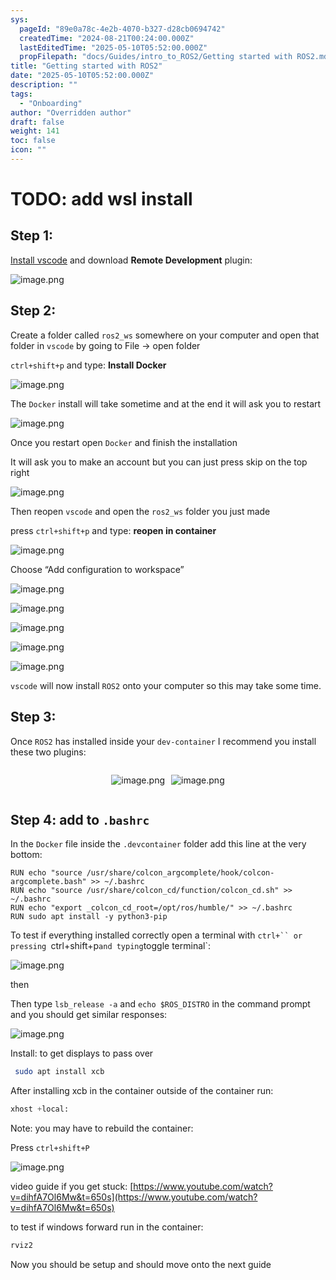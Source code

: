 ```yaml
---
sys:
  pageId: "89e0a78c-4e2b-4070-b327-d28cb0694742"
  createdTime: "2024-08-21T00:24:00.000Z"
  lastEditedTime: "2025-05-10T05:52:00.000Z"
  propFilepath: "docs/Guides/intro_to_ROS2/Getting started with ROS2.md"
title: "Getting started with ROS2"
date: "2025-05-10T05:52:00.000Z"
description: ""
tags:
  - "Onboarding"
author: "Overridden author"
draft: false
weight: 141
toc: false
icon: ""
---
```


# TODO: add wsl install

## Step 1:

[Install vscode](https://code.visualstudio.com/download) and download **Remote Development** plugin:

![image.png](https://prod-files-secure.s3.us-west-2.amazonaws.com/d518164a-d88e-44d1-a4ee-3adb3bd8bce0/efb52993-1881-4a40-b95e-6f020334f022/image.png?X-Amz-Algorithm=AWS4-HMAC-SHA256&X-Amz-Content-Sha256=UNSIGNED-PAYLOAD&X-Amz-Credential=ASIAZI2LB466R4EA6LHX%2F20250607%2Fus-west-2%2Fs3%2Faws4_request&X-Amz-Date=20250607T230845Z&X-Amz-Expires=3600&X-Amz-Security-Token=IQoJb3JpZ2luX2VjEKX%2F%2F%2F%2F%2F%2F%2F%2F%2F%2FwEaCXVzLXdlc3QtMiJHMEUCIQC5DKMovs%2BVAO%2FFo5yH7tHk%2FwHi%2BODZz4skISug0KQzxgIgHdqy14cc7BqM7anpjfxBXgidMVACtL8BDeraRtVgrTMq%2FwMIfhAAGgw2Mzc0MjMxODM4MDUiDEjRS5X0VvrH1gV3lSrcA7hx3vdu1eq79RoLaDFneEwrUzSLAw6RlrVVu13dUdNwrbAKvjvcwruwCm9%2ButMoT8ROK1kKIeHWMZDNpehXI48RK53oTHwowXC9IGU8SEsCMxxYd29K0YwPLnrDWUfQGSCPwVnh1rfZLZJTHDdRiVn6NsRB4s4ukg0N7y6RphXDLQKCKgoXV5RKxQU5yNkqDylyKBSAy%2FQEI28scc531LKOSn5ypiuY7TUo3YUetc43Z37xI7%2BBOSVTprURa8mDGuUcaoe6W36hGblivNU66b7JS4Gdtq6d0qG5gdVxeCK%2FggLM5SR0ID56Avl%2BUaeiQBLSyg%2FuPLZRRDZz8A2DVNNcjhjknermOkpo%2F9yOhAtFeYDGo7vKw3lzcUmqrNGV6gf6bMIYZXuOpcglos09J2b9reoXUEa1mryOOOJ5RvyUBwMUfekmKIws4crWCJOknBv%2FU56kSJjQBwYN%2BOQd9qWt9gPCers%2F%2B3mJdTOl2PE0iM9fi8mNAOWH4xnBxqP0yKfR3xiyugBC%2BW96CfpmHjqjXdzaHQdqDAeuCiBP%2FH%2FGCG7%2BhfjS7RPoa0aIH%2BLadsVXx8jyxz4eCUd7mjEC0lNgSwfdppK0F%2B%2Fl5K1K%2BHsDBZvlBn3C2yBCo34bMPLSksIGOqUBlUTDGbJC%2F5b3LMMKiEPkVqYK%2FRXsb5qLtv4XCDOFPAVH7x%2FaTR7gDm2SmMyBM0jac%2Fme68IYov5cNfxgahqlX5QK4NBRKIa95WYFXi8NhsTo%2Bo52ItKe7xtqh%2B0zcRyaDxhNoOrciXqWZM91itkCmHvU8%2BNSOJCx%2FwKG0RLolmnXbCtBwrkOgePVm16jV82S7YM8AYd5i0%2BXVx5RGJZGwLzfzUBU&X-Amz-Signature=80f07c512cb3256ff9d556aec6f2833c019b8fb8cf873669c644ef9e61763945&X-Amz-SignedHeaders=host&x-id=GetObject)

## Step 2:

Create a folder called `ros2_ws` somewhere on your computer and open that folder in `vscode` by going to File → open folder 

`ctrl+shift+p` and type: **Install Docker**

![image.png](https://prod-files-secure.s3.us-west-2.amazonaws.com/d518164a-d88e-44d1-a4ee-3adb3bd8bce0/2269dc0e-1cd5-47ff-bceb-c04ad9b2eab0/image.png?X-Amz-Algorithm=AWS4-HMAC-SHA256&X-Amz-Content-Sha256=UNSIGNED-PAYLOAD&X-Amz-Credential=ASIAZI2LB466R4EA6LHX%2F20250607%2Fus-west-2%2Fs3%2Faws4_request&X-Amz-Date=20250607T230845Z&X-Amz-Expires=3600&X-Amz-Security-Token=IQoJb3JpZ2luX2VjEKX%2F%2F%2F%2F%2F%2F%2F%2F%2F%2FwEaCXVzLXdlc3QtMiJHMEUCIQC5DKMovs%2BVAO%2FFo5yH7tHk%2FwHi%2BODZz4skISug0KQzxgIgHdqy14cc7BqM7anpjfxBXgidMVACtL8BDeraRtVgrTMq%2FwMIfhAAGgw2Mzc0MjMxODM4MDUiDEjRS5X0VvrH1gV3lSrcA7hx3vdu1eq79RoLaDFneEwrUzSLAw6RlrVVu13dUdNwrbAKvjvcwruwCm9%2ButMoT8ROK1kKIeHWMZDNpehXI48RK53oTHwowXC9IGU8SEsCMxxYd29K0YwPLnrDWUfQGSCPwVnh1rfZLZJTHDdRiVn6NsRB4s4ukg0N7y6RphXDLQKCKgoXV5RKxQU5yNkqDylyKBSAy%2FQEI28scc531LKOSn5ypiuY7TUo3YUetc43Z37xI7%2BBOSVTprURa8mDGuUcaoe6W36hGblivNU66b7JS4Gdtq6d0qG5gdVxeCK%2FggLM5SR0ID56Avl%2BUaeiQBLSyg%2FuPLZRRDZz8A2DVNNcjhjknermOkpo%2F9yOhAtFeYDGo7vKw3lzcUmqrNGV6gf6bMIYZXuOpcglos09J2b9reoXUEa1mryOOOJ5RvyUBwMUfekmKIws4crWCJOknBv%2FU56kSJjQBwYN%2BOQd9qWt9gPCers%2F%2B3mJdTOl2PE0iM9fi8mNAOWH4xnBxqP0yKfR3xiyugBC%2BW96CfpmHjqjXdzaHQdqDAeuCiBP%2FH%2FGCG7%2BhfjS7RPoa0aIH%2BLadsVXx8jyxz4eCUd7mjEC0lNgSwfdppK0F%2B%2Fl5K1K%2BHsDBZvlBn3C2yBCo34bMPLSksIGOqUBlUTDGbJC%2F5b3LMMKiEPkVqYK%2FRXsb5qLtv4XCDOFPAVH7x%2FaTR7gDm2SmMyBM0jac%2Fme68IYov5cNfxgahqlX5QK4NBRKIa95WYFXi8NhsTo%2Bo52ItKe7xtqh%2B0zcRyaDxhNoOrciXqWZM91itkCmHvU8%2BNSOJCx%2FwKG0RLolmnXbCtBwrkOgePVm16jV82S7YM8AYd5i0%2BXVx5RGJZGwLzfzUBU&X-Amz-Signature=93dfe1fed53fa38f8900dd1a0dfbcfaed44384c17c50c8ba0a2e66a417008898&X-Amz-SignedHeaders=host&x-id=GetObject)

The `Docker` install will take sometime and at the end it will ask you to restart

![image.png](https://prod-files-secure.s3.us-west-2.amazonaws.com/d518164a-d88e-44d1-a4ee-3adb3bd8bce0/ed233f78-be33-4b1f-b89c-9c346c0e961e/image.png?X-Amz-Algorithm=AWS4-HMAC-SHA256&X-Amz-Content-Sha256=UNSIGNED-PAYLOAD&X-Amz-Credential=ASIAZI2LB466R4EA6LHX%2F20250607%2Fus-west-2%2Fs3%2Faws4_request&X-Amz-Date=20250607T230845Z&X-Amz-Expires=3600&X-Amz-Security-Token=IQoJb3JpZ2luX2VjEKX%2F%2F%2F%2F%2F%2F%2F%2F%2F%2FwEaCXVzLXdlc3QtMiJHMEUCIQC5DKMovs%2BVAO%2FFo5yH7tHk%2FwHi%2BODZz4skISug0KQzxgIgHdqy14cc7BqM7anpjfxBXgidMVACtL8BDeraRtVgrTMq%2FwMIfhAAGgw2Mzc0MjMxODM4MDUiDEjRS5X0VvrH1gV3lSrcA7hx3vdu1eq79RoLaDFneEwrUzSLAw6RlrVVu13dUdNwrbAKvjvcwruwCm9%2ButMoT8ROK1kKIeHWMZDNpehXI48RK53oTHwowXC9IGU8SEsCMxxYd29K0YwPLnrDWUfQGSCPwVnh1rfZLZJTHDdRiVn6NsRB4s4ukg0N7y6RphXDLQKCKgoXV5RKxQU5yNkqDylyKBSAy%2FQEI28scc531LKOSn5ypiuY7TUo3YUetc43Z37xI7%2BBOSVTprURa8mDGuUcaoe6W36hGblivNU66b7JS4Gdtq6d0qG5gdVxeCK%2FggLM5SR0ID56Avl%2BUaeiQBLSyg%2FuPLZRRDZz8A2DVNNcjhjknermOkpo%2F9yOhAtFeYDGo7vKw3lzcUmqrNGV6gf6bMIYZXuOpcglos09J2b9reoXUEa1mryOOOJ5RvyUBwMUfekmKIws4crWCJOknBv%2FU56kSJjQBwYN%2BOQd9qWt9gPCers%2F%2B3mJdTOl2PE0iM9fi8mNAOWH4xnBxqP0yKfR3xiyugBC%2BW96CfpmHjqjXdzaHQdqDAeuCiBP%2FH%2FGCG7%2BhfjS7RPoa0aIH%2BLadsVXx8jyxz4eCUd7mjEC0lNgSwfdppK0F%2B%2Fl5K1K%2BHsDBZvlBn3C2yBCo34bMPLSksIGOqUBlUTDGbJC%2F5b3LMMKiEPkVqYK%2FRXsb5qLtv4XCDOFPAVH7x%2FaTR7gDm2SmMyBM0jac%2Fme68IYov5cNfxgahqlX5QK4NBRKIa95WYFXi8NhsTo%2Bo52ItKe7xtqh%2B0zcRyaDxhNoOrciXqWZM91itkCmHvU8%2BNSOJCx%2FwKG0RLolmnXbCtBwrkOgePVm16jV82S7YM8AYd5i0%2BXVx5RGJZGwLzfzUBU&X-Amz-Signature=e3b3768686f252c5783149404fae172d704948b7eca6fe3c17048837b44bb1a8&X-Amz-SignedHeaders=host&x-id=GetObject)

Once you restart open `Docker` and finish the installation

It will ask you to make an account but you can just press skip on the top right

![image.png](https://prod-files-secure.s3.us-west-2.amazonaws.com/d518164a-d88e-44d1-a4ee-3adb3bd8bce0/21010ad9-1659-4fd9-9f59-9932a09b2a3d/image.png?X-Amz-Algorithm=AWS4-HMAC-SHA256&X-Amz-Content-Sha256=UNSIGNED-PAYLOAD&X-Amz-Credential=ASIAZI2LB466R4EA6LHX%2F20250607%2Fus-west-2%2Fs3%2Faws4_request&X-Amz-Date=20250607T230845Z&X-Amz-Expires=3600&X-Amz-Security-Token=IQoJb3JpZ2luX2VjEKX%2F%2F%2F%2F%2F%2F%2F%2F%2F%2FwEaCXVzLXdlc3QtMiJHMEUCIQC5DKMovs%2BVAO%2FFo5yH7tHk%2FwHi%2BODZz4skISug0KQzxgIgHdqy14cc7BqM7anpjfxBXgidMVACtL8BDeraRtVgrTMq%2FwMIfhAAGgw2Mzc0MjMxODM4MDUiDEjRS5X0VvrH1gV3lSrcA7hx3vdu1eq79RoLaDFneEwrUzSLAw6RlrVVu13dUdNwrbAKvjvcwruwCm9%2ButMoT8ROK1kKIeHWMZDNpehXI48RK53oTHwowXC9IGU8SEsCMxxYd29K0YwPLnrDWUfQGSCPwVnh1rfZLZJTHDdRiVn6NsRB4s4ukg0N7y6RphXDLQKCKgoXV5RKxQU5yNkqDylyKBSAy%2FQEI28scc531LKOSn5ypiuY7TUo3YUetc43Z37xI7%2BBOSVTprURa8mDGuUcaoe6W36hGblivNU66b7JS4Gdtq6d0qG5gdVxeCK%2FggLM5SR0ID56Avl%2BUaeiQBLSyg%2FuPLZRRDZz8A2DVNNcjhjknermOkpo%2F9yOhAtFeYDGo7vKw3lzcUmqrNGV6gf6bMIYZXuOpcglos09J2b9reoXUEa1mryOOOJ5RvyUBwMUfekmKIws4crWCJOknBv%2FU56kSJjQBwYN%2BOQd9qWt9gPCers%2F%2B3mJdTOl2PE0iM9fi8mNAOWH4xnBxqP0yKfR3xiyugBC%2BW96CfpmHjqjXdzaHQdqDAeuCiBP%2FH%2FGCG7%2BhfjS7RPoa0aIH%2BLadsVXx8jyxz4eCUd7mjEC0lNgSwfdppK0F%2B%2Fl5K1K%2BHsDBZvlBn3C2yBCo34bMPLSksIGOqUBlUTDGbJC%2F5b3LMMKiEPkVqYK%2FRXsb5qLtv4XCDOFPAVH7x%2FaTR7gDm2SmMyBM0jac%2Fme68IYov5cNfxgahqlX5QK4NBRKIa95WYFXi8NhsTo%2Bo52ItKe7xtqh%2B0zcRyaDxhNoOrciXqWZM91itkCmHvU8%2BNSOJCx%2FwKG0RLolmnXbCtBwrkOgePVm16jV82S7YM8AYd5i0%2BXVx5RGJZGwLzfzUBU&X-Amz-Signature=4ed4651f3faae293a3c6d6359004757b3564e062411d1c4128989daed019fff9&X-Amz-SignedHeaders=host&x-id=GetObject)

Then reopen `vscode` and open the `ros2_ws` folder you just made

press `ctrl+shift+p` and type: **reopen in container**

![image.png](https://prod-files-secure.s3.us-west-2.amazonaws.com/d518164a-d88e-44d1-a4ee-3adb3bd8bce0/4e93b8c2-41ad-488c-8095-c74205196118/image.png?X-Amz-Algorithm=AWS4-HMAC-SHA256&X-Amz-Content-Sha256=UNSIGNED-PAYLOAD&X-Amz-Credential=ASIAZI2LB466R4EA6LHX%2F20250607%2Fus-west-2%2Fs3%2Faws4_request&X-Amz-Date=20250607T230845Z&X-Amz-Expires=3600&X-Amz-Security-Token=IQoJb3JpZ2luX2VjEKX%2F%2F%2F%2F%2F%2F%2F%2F%2F%2FwEaCXVzLXdlc3QtMiJHMEUCIQC5DKMovs%2BVAO%2FFo5yH7tHk%2FwHi%2BODZz4skISug0KQzxgIgHdqy14cc7BqM7anpjfxBXgidMVACtL8BDeraRtVgrTMq%2FwMIfhAAGgw2Mzc0MjMxODM4MDUiDEjRS5X0VvrH1gV3lSrcA7hx3vdu1eq79RoLaDFneEwrUzSLAw6RlrVVu13dUdNwrbAKvjvcwruwCm9%2ButMoT8ROK1kKIeHWMZDNpehXI48RK53oTHwowXC9IGU8SEsCMxxYd29K0YwPLnrDWUfQGSCPwVnh1rfZLZJTHDdRiVn6NsRB4s4ukg0N7y6RphXDLQKCKgoXV5RKxQU5yNkqDylyKBSAy%2FQEI28scc531LKOSn5ypiuY7TUo3YUetc43Z37xI7%2BBOSVTprURa8mDGuUcaoe6W36hGblivNU66b7JS4Gdtq6d0qG5gdVxeCK%2FggLM5SR0ID56Avl%2BUaeiQBLSyg%2FuPLZRRDZz8A2DVNNcjhjknermOkpo%2F9yOhAtFeYDGo7vKw3lzcUmqrNGV6gf6bMIYZXuOpcglos09J2b9reoXUEa1mryOOOJ5RvyUBwMUfekmKIws4crWCJOknBv%2FU56kSJjQBwYN%2BOQd9qWt9gPCers%2F%2B3mJdTOl2PE0iM9fi8mNAOWH4xnBxqP0yKfR3xiyugBC%2BW96CfpmHjqjXdzaHQdqDAeuCiBP%2FH%2FGCG7%2BhfjS7RPoa0aIH%2BLadsVXx8jyxz4eCUd7mjEC0lNgSwfdppK0F%2B%2Fl5K1K%2BHsDBZvlBn3C2yBCo34bMPLSksIGOqUBlUTDGbJC%2F5b3LMMKiEPkVqYK%2FRXsb5qLtv4XCDOFPAVH7x%2FaTR7gDm2SmMyBM0jac%2Fme68IYov5cNfxgahqlX5QK4NBRKIa95WYFXi8NhsTo%2Bo52ItKe7xtqh%2B0zcRyaDxhNoOrciXqWZM91itkCmHvU8%2BNSOJCx%2FwKG0RLolmnXbCtBwrkOgePVm16jV82S7YM8AYd5i0%2BXVx5RGJZGwLzfzUBU&X-Amz-Signature=dbd92cbc48f51677ac14693d527f04aedeac1f97f68b6e2c7468fcc9108ec361&X-Amz-SignedHeaders=host&x-id=GetObject)

Choose “Add configuration to workspace”

![image.png](https://prod-files-secure.s3.us-west-2.amazonaws.com/d518164a-d88e-44d1-a4ee-3adb3bd8bce0/9560b282-5060-4989-ba37-97e7b2c22476/image.png?X-Amz-Algorithm=AWS4-HMAC-SHA256&X-Amz-Content-Sha256=UNSIGNED-PAYLOAD&X-Amz-Credential=ASIAZI2LB466R4EA6LHX%2F20250607%2Fus-west-2%2Fs3%2Faws4_request&X-Amz-Date=20250607T230845Z&X-Amz-Expires=3600&X-Amz-Security-Token=IQoJb3JpZ2luX2VjEKX%2F%2F%2F%2F%2F%2F%2F%2F%2F%2FwEaCXVzLXdlc3QtMiJHMEUCIQC5DKMovs%2BVAO%2FFo5yH7tHk%2FwHi%2BODZz4skISug0KQzxgIgHdqy14cc7BqM7anpjfxBXgidMVACtL8BDeraRtVgrTMq%2FwMIfhAAGgw2Mzc0MjMxODM4MDUiDEjRS5X0VvrH1gV3lSrcA7hx3vdu1eq79RoLaDFneEwrUzSLAw6RlrVVu13dUdNwrbAKvjvcwruwCm9%2ButMoT8ROK1kKIeHWMZDNpehXI48RK53oTHwowXC9IGU8SEsCMxxYd29K0YwPLnrDWUfQGSCPwVnh1rfZLZJTHDdRiVn6NsRB4s4ukg0N7y6RphXDLQKCKgoXV5RKxQU5yNkqDylyKBSAy%2FQEI28scc531LKOSn5ypiuY7TUo3YUetc43Z37xI7%2BBOSVTprURa8mDGuUcaoe6W36hGblivNU66b7JS4Gdtq6d0qG5gdVxeCK%2FggLM5SR0ID56Avl%2BUaeiQBLSyg%2FuPLZRRDZz8A2DVNNcjhjknermOkpo%2F9yOhAtFeYDGo7vKw3lzcUmqrNGV6gf6bMIYZXuOpcglos09J2b9reoXUEa1mryOOOJ5RvyUBwMUfekmKIws4crWCJOknBv%2FU56kSJjQBwYN%2BOQd9qWt9gPCers%2F%2B3mJdTOl2PE0iM9fi8mNAOWH4xnBxqP0yKfR3xiyugBC%2BW96CfpmHjqjXdzaHQdqDAeuCiBP%2FH%2FGCG7%2BhfjS7RPoa0aIH%2BLadsVXx8jyxz4eCUd7mjEC0lNgSwfdppK0F%2B%2Fl5K1K%2BHsDBZvlBn3C2yBCo34bMPLSksIGOqUBlUTDGbJC%2F5b3LMMKiEPkVqYK%2FRXsb5qLtv4XCDOFPAVH7x%2FaTR7gDm2SmMyBM0jac%2Fme68IYov5cNfxgahqlX5QK4NBRKIa95WYFXi8NhsTo%2Bo52ItKe7xtqh%2B0zcRyaDxhNoOrciXqWZM91itkCmHvU8%2BNSOJCx%2FwKG0RLolmnXbCtBwrkOgePVm16jV82S7YM8AYd5i0%2BXVx5RGJZGwLzfzUBU&X-Amz-Signature=c53c031a3726434fe9eb93d6365348e3c56cea72844e4b0c879e31698bd42dd6&X-Amz-SignedHeaders=host&x-id=GetObject)

![image.png](https://prod-files-secure.s3.us-west-2.amazonaws.com/d518164a-d88e-44d1-a4ee-3adb3bd8bce0/2ee63f81-886b-48e8-a553-dc6e5eac99e4/image.png?X-Amz-Algorithm=AWS4-HMAC-SHA256&X-Amz-Content-Sha256=UNSIGNED-PAYLOAD&X-Amz-Credential=ASIAZI2LB466R4EA6LHX%2F20250607%2Fus-west-2%2Fs3%2Faws4_request&X-Amz-Date=20250607T230845Z&X-Amz-Expires=3600&X-Amz-Security-Token=IQoJb3JpZ2luX2VjEKX%2F%2F%2F%2F%2F%2F%2F%2F%2F%2FwEaCXVzLXdlc3QtMiJHMEUCIQC5DKMovs%2BVAO%2FFo5yH7tHk%2FwHi%2BODZz4skISug0KQzxgIgHdqy14cc7BqM7anpjfxBXgidMVACtL8BDeraRtVgrTMq%2FwMIfhAAGgw2Mzc0MjMxODM4MDUiDEjRS5X0VvrH1gV3lSrcA7hx3vdu1eq79RoLaDFneEwrUzSLAw6RlrVVu13dUdNwrbAKvjvcwruwCm9%2ButMoT8ROK1kKIeHWMZDNpehXI48RK53oTHwowXC9IGU8SEsCMxxYd29K0YwPLnrDWUfQGSCPwVnh1rfZLZJTHDdRiVn6NsRB4s4ukg0N7y6RphXDLQKCKgoXV5RKxQU5yNkqDylyKBSAy%2FQEI28scc531LKOSn5ypiuY7TUo3YUetc43Z37xI7%2BBOSVTprURa8mDGuUcaoe6W36hGblivNU66b7JS4Gdtq6d0qG5gdVxeCK%2FggLM5SR0ID56Avl%2BUaeiQBLSyg%2FuPLZRRDZz8A2DVNNcjhjknermOkpo%2F9yOhAtFeYDGo7vKw3lzcUmqrNGV6gf6bMIYZXuOpcglos09J2b9reoXUEa1mryOOOJ5RvyUBwMUfekmKIws4crWCJOknBv%2FU56kSJjQBwYN%2BOQd9qWt9gPCers%2F%2B3mJdTOl2PE0iM9fi8mNAOWH4xnBxqP0yKfR3xiyugBC%2BW96CfpmHjqjXdzaHQdqDAeuCiBP%2FH%2FGCG7%2BhfjS7RPoa0aIH%2BLadsVXx8jyxz4eCUd7mjEC0lNgSwfdppK0F%2B%2Fl5K1K%2BHsDBZvlBn3C2yBCo34bMPLSksIGOqUBlUTDGbJC%2F5b3LMMKiEPkVqYK%2FRXsb5qLtv4XCDOFPAVH7x%2FaTR7gDm2SmMyBM0jac%2Fme68IYov5cNfxgahqlX5QK4NBRKIa95WYFXi8NhsTo%2Bo52ItKe7xtqh%2B0zcRyaDxhNoOrciXqWZM91itkCmHvU8%2BNSOJCx%2FwKG0RLolmnXbCtBwrkOgePVm16jV82S7YM8AYd5i0%2BXVx5RGJZGwLzfzUBU&X-Amz-Signature=05c205db5a721f30a518e084eb0d0e979aaa2d535dcb60af83538a51ee6b19ca&X-Amz-SignedHeaders=host&x-id=GetObject)

![image.png](https://prod-files-secure.s3.us-west-2.amazonaws.com/d518164a-d88e-44d1-a4ee-3adb3bd8bce0/ae1580b2-b048-407e-aed9-b584224a7a04/image.png?X-Amz-Algorithm=AWS4-HMAC-SHA256&X-Amz-Content-Sha256=UNSIGNED-PAYLOAD&X-Amz-Credential=ASIAZI2LB466R4EA6LHX%2F20250607%2Fus-west-2%2Fs3%2Faws4_request&X-Amz-Date=20250607T230845Z&X-Amz-Expires=3600&X-Amz-Security-Token=IQoJb3JpZ2luX2VjEKX%2F%2F%2F%2F%2F%2F%2F%2F%2F%2FwEaCXVzLXdlc3QtMiJHMEUCIQC5DKMovs%2BVAO%2FFo5yH7tHk%2FwHi%2BODZz4skISug0KQzxgIgHdqy14cc7BqM7anpjfxBXgidMVACtL8BDeraRtVgrTMq%2FwMIfhAAGgw2Mzc0MjMxODM4MDUiDEjRS5X0VvrH1gV3lSrcA7hx3vdu1eq79RoLaDFneEwrUzSLAw6RlrVVu13dUdNwrbAKvjvcwruwCm9%2ButMoT8ROK1kKIeHWMZDNpehXI48RK53oTHwowXC9IGU8SEsCMxxYd29K0YwPLnrDWUfQGSCPwVnh1rfZLZJTHDdRiVn6NsRB4s4ukg0N7y6RphXDLQKCKgoXV5RKxQU5yNkqDylyKBSAy%2FQEI28scc531LKOSn5ypiuY7TUo3YUetc43Z37xI7%2BBOSVTprURa8mDGuUcaoe6W36hGblivNU66b7JS4Gdtq6d0qG5gdVxeCK%2FggLM5SR0ID56Avl%2BUaeiQBLSyg%2FuPLZRRDZz8A2DVNNcjhjknermOkpo%2F9yOhAtFeYDGo7vKw3lzcUmqrNGV6gf6bMIYZXuOpcglos09J2b9reoXUEa1mryOOOJ5RvyUBwMUfekmKIws4crWCJOknBv%2FU56kSJjQBwYN%2BOQd9qWt9gPCers%2F%2B3mJdTOl2PE0iM9fi8mNAOWH4xnBxqP0yKfR3xiyugBC%2BW96CfpmHjqjXdzaHQdqDAeuCiBP%2FH%2FGCG7%2BhfjS7RPoa0aIH%2BLadsVXx8jyxz4eCUd7mjEC0lNgSwfdppK0F%2B%2Fl5K1K%2BHsDBZvlBn3C2yBCo34bMPLSksIGOqUBlUTDGbJC%2F5b3LMMKiEPkVqYK%2FRXsb5qLtv4XCDOFPAVH7x%2FaTR7gDm2SmMyBM0jac%2Fme68IYov5cNfxgahqlX5QK4NBRKIa95WYFXi8NhsTo%2Bo52ItKe7xtqh%2B0zcRyaDxhNoOrciXqWZM91itkCmHvU8%2BNSOJCx%2FwKG0RLolmnXbCtBwrkOgePVm16jV82S7YM8AYd5i0%2BXVx5RGJZGwLzfzUBU&X-Amz-Signature=7b4cecfefb4a2dd7faa1cdf439f6c7ec49e1e72f33c34fa1c1e93a4fe10b4e5c&X-Amz-SignedHeaders=host&x-id=GetObject)

![image.png](https://prod-files-secure.s3.us-west-2.amazonaws.com/d518164a-d88e-44d1-a4ee-3adb3bd8bce0/53255b28-f75e-430f-b9e3-c0ac8577e42b/image.png?X-Amz-Algorithm=AWS4-HMAC-SHA256&X-Amz-Content-Sha256=UNSIGNED-PAYLOAD&X-Amz-Credential=ASIAZI2LB466R4EA6LHX%2F20250607%2Fus-west-2%2Fs3%2Faws4_request&X-Amz-Date=20250607T230845Z&X-Amz-Expires=3600&X-Amz-Security-Token=IQoJb3JpZ2luX2VjEKX%2F%2F%2F%2F%2F%2F%2F%2F%2F%2FwEaCXVzLXdlc3QtMiJHMEUCIQC5DKMovs%2BVAO%2FFo5yH7tHk%2FwHi%2BODZz4skISug0KQzxgIgHdqy14cc7BqM7anpjfxBXgidMVACtL8BDeraRtVgrTMq%2FwMIfhAAGgw2Mzc0MjMxODM4MDUiDEjRS5X0VvrH1gV3lSrcA7hx3vdu1eq79RoLaDFneEwrUzSLAw6RlrVVu13dUdNwrbAKvjvcwruwCm9%2ButMoT8ROK1kKIeHWMZDNpehXI48RK53oTHwowXC9IGU8SEsCMxxYd29K0YwPLnrDWUfQGSCPwVnh1rfZLZJTHDdRiVn6NsRB4s4ukg0N7y6RphXDLQKCKgoXV5RKxQU5yNkqDylyKBSAy%2FQEI28scc531LKOSn5ypiuY7TUo3YUetc43Z37xI7%2BBOSVTprURa8mDGuUcaoe6W36hGblivNU66b7JS4Gdtq6d0qG5gdVxeCK%2FggLM5SR0ID56Avl%2BUaeiQBLSyg%2FuPLZRRDZz8A2DVNNcjhjknermOkpo%2F9yOhAtFeYDGo7vKw3lzcUmqrNGV6gf6bMIYZXuOpcglos09J2b9reoXUEa1mryOOOJ5RvyUBwMUfekmKIws4crWCJOknBv%2FU56kSJjQBwYN%2BOQd9qWt9gPCers%2F%2B3mJdTOl2PE0iM9fi8mNAOWH4xnBxqP0yKfR3xiyugBC%2BW96CfpmHjqjXdzaHQdqDAeuCiBP%2FH%2FGCG7%2BhfjS7RPoa0aIH%2BLadsVXx8jyxz4eCUd7mjEC0lNgSwfdppK0F%2B%2Fl5K1K%2BHsDBZvlBn3C2yBCo34bMPLSksIGOqUBlUTDGbJC%2F5b3LMMKiEPkVqYK%2FRXsb5qLtv4XCDOFPAVH7x%2FaTR7gDm2SmMyBM0jac%2Fme68IYov5cNfxgahqlX5QK4NBRKIa95WYFXi8NhsTo%2Bo52ItKe7xtqh%2B0zcRyaDxhNoOrciXqWZM91itkCmHvU8%2BNSOJCx%2FwKG0RLolmnXbCtBwrkOgePVm16jV82S7YM8AYd5i0%2BXVx5RGJZGwLzfzUBU&X-Amz-Signature=10695cd84c0e0c22e344f2725eae7992d8d8d03bcf6748acc5f136fa4ce1f79f&X-Amz-SignedHeaders=host&x-id=GetObject)

![image.png](https://prod-files-secure.s3.us-west-2.amazonaws.com/d518164a-d88e-44d1-a4ee-3adb3bd8bce0/7c562767-5af9-4ffb-97d1-327bcdf4ee00/image.png?X-Amz-Algorithm=AWS4-HMAC-SHA256&X-Amz-Content-Sha256=UNSIGNED-PAYLOAD&X-Amz-Credential=ASIAZI2LB466R4EA6LHX%2F20250607%2Fus-west-2%2Fs3%2Faws4_request&X-Amz-Date=20250607T230845Z&X-Amz-Expires=3600&X-Amz-Security-Token=IQoJb3JpZ2luX2VjEKX%2F%2F%2F%2F%2F%2F%2F%2F%2F%2FwEaCXVzLXdlc3QtMiJHMEUCIQC5DKMovs%2BVAO%2FFo5yH7tHk%2FwHi%2BODZz4skISug0KQzxgIgHdqy14cc7BqM7anpjfxBXgidMVACtL8BDeraRtVgrTMq%2FwMIfhAAGgw2Mzc0MjMxODM4MDUiDEjRS5X0VvrH1gV3lSrcA7hx3vdu1eq79RoLaDFneEwrUzSLAw6RlrVVu13dUdNwrbAKvjvcwruwCm9%2ButMoT8ROK1kKIeHWMZDNpehXI48RK53oTHwowXC9IGU8SEsCMxxYd29K0YwPLnrDWUfQGSCPwVnh1rfZLZJTHDdRiVn6NsRB4s4ukg0N7y6RphXDLQKCKgoXV5RKxQU5yNkqDylyKBSAy%2FQEI28scc531LKOSn5ypiuY7TUo3YUetc43Z37xI7%2BBOSVTprURa8mDGuUcaoe6W36hGblivNU66b7JS4Gdtq6d0qG5gdVxeCK%2FggLM5SR0ID56Avl%2BUaeiQBLSyg%2FuPLZRRDZz8A2DVNNcjhjknermOkpo%2F9yOhAtFeYDGo7vKw3lzcUmqrNGV6gf6bMIYZXuOpcglos09J2b9reoXUEa1mryOOOJ5RvyUBwMUfekmKIws4crWCJOknBv%2FU56kSJjQBwYN%2BOQd9qWt9gPCers%2F%2B3mJdTOl2PE0iM9fi8mNAOWH4xnBxqP0yKfR3xiyugBC%2BW96CfpmHjqjXdzaHQdqDAeuCiBP%2FH%2FGCG7%2BhfjS7RPoa0aIH%2BLadsVXx8jyxz4eCUd7mjEC0lNgSwfdppK0F%2B%2Fl5K1K%2BHsDBZvlBn3C2yBCo34bMPLSksIGOqUBlUTDGbJC%2F5b3LMMKiEPkVqYK%2FRXsb5qLtv4XCDOFPAVH7x%2FaTR7gDm2SmMyBM0jac%2Fme68IYov5cNfxgahqlX5QK4NBRKIa95WYFXi8NhsTo%2Bo52ItKe7xtqh%2B0zcRyaDxhNoOrciXqWZM91itkCmHvU8%2BNSOJCx%2FwKG0RLolmnXbCtBwrkOgePVm16jV82S7YM8AYd5i0%2BXVx5RGJZGwLzfzUBU&X-Amz-Signature=ae8ef7f3336e9a36455bc994cc17a929eb096bfd4da50d68b89bfae0f402052b&X-Amz-SignedHeaders=host&x-id=GetObject)

`vscode` will now install `ROS2` onto your computer so this may take some time.

## Step 3:

Once `ROS2` has installed inside your `dev-container` I recommend you install these two plugins:

<div style="display: flex;flex-direction: row; column-gap:10px; max-width: 630px;justify-content: center;">
<div>

![image.png](https://prod-files-secure.s3.us-west-2.amazonaws.com/d518164a-d88e-44d1-a4ee-3adb3bd8bce0/3fc3d550-5a54-4ba1-ba6b-faa01cdb7369/image.png?X-Amz-Algorithm=AWS4-HMAC-SHA256&X-Amz-Content-Sha256=UNSIGNED-PAYLOAD&X-Amz-Credential=ASIAZI2LB466SWWYKQH2%2F20250607%2Fus-west-2%2Fs3%2Faws4_request&X-Amz-Date=20250607T230851Z&X-Amz-Expires=3600&X-Amz-Security-Token=IQoJb3JpZ2luX2VjEKX%2F%2F%2F%2F%2F%2F%2F%2F%2F%2FwEaCXVzLXdlc3QtMiJHMEUCIQDZyN2OjUdKmxr9%2FgP7uy5aehXtAuOs7qn25KPFOAvPaAIgHiCLS9wvxiVlk0x6eweXg96VeFXUxJEGB1%2BjDytrwmgq%2FwMIfhAAGgw2Mzc0MjMxODM4MDUiDCkd7cKuboXKOr%2F9MyrcA2crfaOqEd0GQk8jBeiymwpiMJE4gzBNZSkAEiQSGqct93SP7oapY6l7FU8XT1dJaqT%2F8IsQfuZWI74antB%2F0l25Llevyn%2BadBHRQiquvHRaeNKymSVNuziY3atOTk4H1pG4kISuh%2BTwfi1F6ESNuQbUjiC7KmaJ40DLCZPFTaeDKUU5ourJMe7lu8VOKSVAawOmgaPBAPuuJabk2iojT6ElLGsqrZYh0luvvuzX3jU5UyHxzMh0%2FIfZVn3DypY%2Bz6NqxkP3%2B%2B97snQN9B%2BNrQVT6XGUoNSULLjVJkGXF41D9DXwsriBTZyEuUq1HNync7MaO5MYQF7%2Bf9Pnl5bRz05Nh8CYIj5Y%2BmfQECGuHK0N%2BWT0cuJZyrZxcJyFLzS%2BS%2B%2Bgl1X6djdxbwRZVvX9AZPyyl0yQnFUoa4k4KQIjfX55PtMwB57MQ%2FCDXBjckK5ltCItQ9eMec7pHWeq9mnRl0vjhNu8KPzhWpIdl1x6Wcrg7nJAUOmbFt3MNlXqWD%2B9gUlFM4yhD97ddWuiJprj%2F3rA1tuuLPsrOT46zMw6P%2FcMjnPp2EXZNJTP%2FVenimzWv7K85qtrTYW12v%2BdEXlwVjXRytznyPU4AYq%2FaHmyTugpUjF0Zlfab3qzTI3MOrSksIGOqUBdO3kNENSTHIxyjqYOHWxej7i8Ikjh1rd3TK2DGXoYJSQjei2ddU%2BWsaX47kQKknr6jHob1MNnC%2FtLBKpVyZ6zV9tCHbJOIHK2bxalHwtfr0cEQKGvau6%2Bg91q%2FZoJH%2BHPxzcLHPwig0VhNUd4kTxHfqal20PIk2XcbJvOH1nXqEqcbtA8xSPCsxcrortebs1kvkmYXEB8l1AGvh1P5Pwgr2EVaYW&X-Amz-Signature=3900db87202ded21163d104ea74e5e093a0dbb5b9cf6d637641440dce6a74f0a&X-Amz-SignedHeaders=host&x-id=GetObject)

</div>
<div>

![image.png](https://prod-files-secure.s3.us-west-2.amazonaws.com/d518164a-d88e-44d1-a4ee-3adb3bd8bce0/d994cc66-13c2-4093-a5a3-f84cf4601a82/image.png?X-Amz-Algorithm=AWS4-HMAC-SHA256&X-Amz-Content-Sha256=UNSIGNED-PAYLOAD&X-Amz-Credential=ASIAZI2LB4667RIS3VYB%2F20250607%2Fus-west-2%2Fs3%2Faws4_request&X-Amz-Date=20250607T230851Z&X-Amz-Expires=3600&X-Amz-Security-Token=IQoJb3JpZ2luX2VjEKX%2F%2F%2F%2F%2F%2F%2F%2F%2F%2FwEaCXVzLXdlc3QtMiJIMEYCIQDdmGkcAwXDtv0fU%2B8fd2G5w2fgmKli1VeVS4vVirSqrgIhAIxuipiEhNYQGdxQb56N7J8tR0K%2Fv6wom5sVBdZP%2FLFBKv8DCH4QABoMNjM3NDIzMTgzODA1Igx4igLSlzQ6ZXwlIFYq3AMXtFSy2r0skAmBMUtB5FQp4tqailzDo5tt4zxs8XfxROW%2BcP2aAtAh1uVGReIh076xmgFGemR7fpKnk9DK272Jw8Y98hvWrt1l0AC6hHXB1or54SUzlbJkpHFIK39F6zuBmoOmX5kpDuoI%2Fo76%2Fe301lwOEkmxjgCaktVgwmXsCz3G7mD6oC2POXNE5vDuTALnJ6Mh01xyniPHvAQ4GmIMwUN1%2FsvrHbvwSHT6PSoO5OSBDp44aoWTp7JtTf6N%2F5IMMJ75TqWBucYYRtmx5wky8NKXTY47XljXcyjLk5LsFUFfpMD7n5QMrq4lWRQGVmcJOUQWxiMGdUjyO4rlrFcNl7qivwDJjPObJ6Z0pOrxc6pRFKwYAbzIkHP53Hn%2BW0wGbdbbcBKnM9JvDyjx4bU6M18MQHbMxzWu2dL21HACNjAxewYNjEiG1Zke19rOzYgMWCm4wAJn3n1cUZXChYVBC7rgnBTMYPwmb8FCeqGepY7cfOk%2BdIRvLUbfmeZEAkYpPDYF22zlKmCxqgO6QCCzvMzdiTYig6Q8eY9SjvWeSuY7Qvcp25ajs29bV%2F6LXbXdMXgGdGIQfH3daSf49PBpBXdTAqHpVSrXbMjJweja%2FVhWUwzuch1dQMMAszCX05LCBjqkAecSo15vUn2bsC1ftuEspN8KEtRiahXdW3FnHla0%2FGWnbXScdEZ%2Fzswv1AgW6L743302T%2FZOqwyq64iZilUWPle8cVoFNjmU2qnhdn%2BxAW1JyfO03LRaAoqdTEtL1dRn8NOgD6Hqi0YNMRcLDV6jhkaZi1ROEdDmtxD0PlH4UKQ9MrxqK2u3%2FHlmeXW0XbOuCXKGcLeINeEYftKdTM9E1yzLkY0v&X-Amz-Signature=89e9595a7d5bc23ee6f70f4a3116bf7834cce2378d008648b21382dd6eedec40&X-Amz-SignedHeaders=host&x-id=GetObject)

</div>
</div>

## Step 4: add to `.bashrc`

In the `Docker` file inside the `.devcontainer` folder add this line at the very bottom: 

```docker
RUN echo "source /usr/share/colcon_argcomplete/hook/colcon-argcomplete.bash" >> ~/.bashrc
RUN echo "source /usr/share/colcon_cd/function/colcon_cd.sh" >> ~/.bashrc
RUN echo "export _colcon_cd_root=/opt/ros/humble/" >> ~/.bashrc
RUN sudo apt install -y python3-pip 
```

To test if everything installed correctly open a terminal with `ctrl+`` or pressing `ctrl+shift+p` and typing `toggle terminal`:

![image.png](https://prod-files-secure.s3.us-west-2.amazonaws.com/d518164a-d88e-44d1-a4ee-3adb3bd8bce0/6a4943d8-b04e-4c02-9a58-775f3384d1a5/image.png?X-Amz-Algorithm=AWS4-HMAC-SHA256&X-Amz-Content-Sha256=UNSIGNED-PAYLOAD&X-Amz-Credential=ASIAZI2LB466R4EA6LHX%2F20250607%2Fus-west-2%2Fs3%2Faws4_request&X-Amz-Date=20250607T230845Z&X-Amz-Expires=3600&X-Amz-Security-Token=IQoJb3JpZ2luX2VjEKX%2F%2F%2F%2F%2F%2F%2F%2F%2F%2FwEaCXVzLXdlc3QtMiJHMEUCIQC5DKMovs%2BVAO%2FFo5yH7tHk%2FwHi%2BODZz4skISug0KQzxgIgHdqy14cc7BqM7anpjfxBXgidMVACtL8BDeraRtVgrTMq%2FwMIfhAAGgw2Mzc0MjMxODM4MDUiDEjRS5X0VvrH1gV3lSrcA7hx3vdu1eq79RoLaDFneEwrUzSLAw6RlrVVu13dUdNwrbAKvjvcwruwCm9%2ButMoT8ROK1kKIeHWMZDNpehXI48RK53oTHwowXC9IGU8SEsCMxxYd29K0YwPLnrDWUfQGSCPwVnh1rfZLZJTHDdRiVn6NsRB4s4ukg0N7y6RphXDLQKCKgoXV5RKxQU5yNkqDylyKBSAy%2FQEI28scc531LKOSn5ypiuY7TUo3YUetc43Z37xI7%2BBOSVTprURa8mDGuUcaoe6W36hGblivNU66b7JS4Gdtq6d0qG5gdVxeCK%2FggLM5SR0ID56Avl%2BUaeiQBLSyg%2FuPLZRRDZz8A2DVNNcjhjknermOkpo%2F9yOhAtFeYDGo7vKw3lzcUmqrNGV6gf6bMIYZXuOpcglos09J2b9reoXUEa1mryOOOJ5RvyUBwMUfekmKIws4crWCJOknBv%2FU56kSJjQBwYN%2BOQd9qWt9gPCers%2F%2B3mJdTOl2PE0iM9fi8mNAOWH4xnBxqP0yKfR3xiyugBC%2BW96CfpmHjqjXdzaHQdqDAeuCiBP%2FH%2FGCG7%2BhfjS7RPoa0aIH%2BLadsVXx8jyxz4eCUd7mjEC0lNgSwfdppK0F%2B%2Fl5K1K%2BHsDBZvlBn3C2yBCo34bMPLSksIGOqUBlUTDGbJC%2F5b3LMMKiEPkVqYK%2FRXsb5qLtv4XCDOFPAVH7x%2FaTR7gDm2SmMyBM0jac%2Fme68IYov5cNfxgahqlX5QK4NBRKIa95WYFXi8NhsTo%2Bo52ItKe7xtqh%2B0zcRyaDxhNoOrciXqWZM91itkCmHvU8%2BNSOJCx%2FwKG0RLolmnXbCtBwrkOgePVm16jV82S7YM8AYd5i0%2BXVx5RGJZGwLzfzUBU&X-Amz-Signature=3e2c92f202e99e5f7b7e38a140c48e207f89acc63449d2c6c7d61203537ddb2c&X-Amz-SignedHeaders=host&x-id=GetObject)

then 

Then type `lsb_release -a` and `echo $ROS_DISTRO` in the command prompt and you should get similar responses:

![image.png](https://prod-files-secure.s3.us-west-2.amazonaws.com/d518164a-d88e-44d1-a4ee-3adb3bd8bce0/3e635dec-a805-4e85-8b9e-d000e5b71a4e/image.png?X-Amz-Algorithm=AWS4-HMAC-SHA256&X-Amz-Content-Sha256=UNSIGNED-PAYLOAD&X-Amz-Credential=ASIAZI2LB466R4EA6LHX%2F20250607%2Fus-west-2%2Fs3%2Faws4_request&X-Amz-Date=20250607T230845Z&X-Amz-Expires=3600&X-Amz-Security-Token=IQoJb3JpZ2luX2VjEKX%2F%2F%2F%2F%2F%2F%2F%2F%2F%2FwEaCXVzLXdlc3QtMiJHMEUCIQC5DKMovs%2BVAO%2FFo5yH7tHk%2FwHi%2BODZz4skISug0KQzxgIgHdqy14cc7BqM7anpjfxBXgidMVACtL8BDeraRtVgrTMq%2FwMIfhAAGgw2Mzc0MjMxODM4MDUiDEjRS5X0VvrH1gV3lSrcA7hx3vdu1eq79RoLaDFneEwrUzSLAw6RlrVVu13dUdNwrbAKvjvcwruwCm9%2ButMoT8ROK1kKIeHWMZDNpehXI48RK53oTHwowXC9IGU8SEsCMxxYd29K0YwPLnrDWUfQGSCPwVnh1rfZLZJTHDdRiVn6NsRB4s4ukg0N7y6RphXDLQKCKgoXV5RKxQU5yNkqDylyKBSAy%2FQEI28scc531LKOSn5ypiuY7TUo3YUetc43Z37xI7%2BBOSVTprURa8mDGuUcaoe6W36hGblivNU66b7JS4Gdtq6d0qG5gdVxeCK%2FggLM5SR0ID56Avl%2BUaeiQBLSyg%2FuPLZRRDZz8A2DVNNcjhjknermOkpo%2F9yOhAtFeYDGo7vKw3lzcUmqrNGV6gf6bMIYZXuOpcglos09J2b9reoXUEa1mryOOOJ5RvyUBwMUfekmKIws4crWCJOknBv%2FU56kSJjQBwYN%2BOQd9qWt9gPCers%2F%2B3mJdTOl2PE0iM9fi8mNAOWH4xnBxqP0yKfR3xiyugBC%2BW96CfpmHjqjXdzaHQdqDAeuCiBP%2FH%2FGCG7%2BhfjS7RPoa0aIH%2BLadsVXx8jyxz4eCUd7mjEC0lNgSwfdppK0F%2B%2Fl5K1K%2BHsDBZvlBn3C2yBCo34bMPLSksIGOqUBlUTDGbJC%2F5b3LMMKiEPkVqYK%2FRXsb5qLtv4XCDOFPAVH7x%2FaTR7gDm2SmMyBM0jac%2Fme68IYov5cNfxgahqlX5QK4NBRKIa95WYFXi8NhsTo%2Bo52ItKe7xtqh%2B0zcRyaDxhNoOrciXqWZM91itkCmHvU8%2BNSOJCx%2FwKG0RLolmnXbCtBwrkOgePVm16jV82S7YM8AYd5i0%2BXVx5RGJZGwLzfzUBU&X-Amz-Signature=217d510bf81c9535c9fad663d55d4be579f896fff6429cbc832568cf85a63f75&X-Amz-SignedHeaders=host&x-id=GetObject)

Install:  to get displays to pass over

```bash
 sudo apt install xcb
```

After installing xcb in the container outside of the container run:

```python
xhost +local:
```

Note: you may have to rebuild the container:

Press `ctrl+shift+P`

![image.png](https://prod-files-secure.s3.us-west-2.amazonaws.com/d518164a-d88e-44d1-a4ee-3adb3bd8bce0/6c2be660-2618-4c38-9c26-53554f7a0b7b/image.png?X-Amz-Algorithm=AWS4-HMAC-SHA256&X-Amz-Content-Sha256=UNSIGNED-PAYLOAD&X-Amz-Credential=ASIAZI2LB466R4EA6LHX%2F20250607%2Fus-west-2%2Fs3%2Faws4_request&X-Amz-Date=20250607T230845Z&X-Amz-Expires=3600&X-Amz-Security-Token=IQoJb3JpZ2luX2VjEKX%2F%2F%2F%2F%2F%2F%2F%2F%2F%2FwEaCXVzLXdlc3QtMiJHMEUCIQC5DKMovs%2BVAO%2FFo5yH7tHk%2FwHi%2BODZz4skISug0KQzxgIgHdqy14cc7BqM7anpjfxBXgidMVACtL8BDeraRtVgrTMq%2FwMIfhAAGgw2Mzc0MjMxODM4MDUiDEjRS5X0VvrH1gV3lSrcA7hx3vdu1eq79RoLaDFneEwrUzSLAw6RlrVVu13dUdNwrbAKvjvcwruwCm9%2ButMoT8ROK1kKIeHWMZDNpehXI48RK53oTHwowXC9IGU8SEsCMxxYd29K0YwPLnrDWUfQGSCPwVnh1rfZLZJTHDdRiVn6NsRB4s4ukg0N7y6RphXDLQKCKgoXV5RKxQU5yNkqDylyKBSAy%2FQEI28scc531LKOSn5ypiuY7TUo3YUetc43Z37xI7%2BBOSVTprURa8mDGuUcaoe6W36hGblivNU66b7JS4Gdtq6d0qG5gdVxeCK%2FggLM5SR0ID56Avl%2BUaeiQBLSyg%2FuPLZRRDZz8A2DVNNcjhjknermOkpo%2F9yOhAtFeYDGo7vKw3lzcUmqrNGV6gf6bMIYZXuOpcglos09J2b9reoXUEa1mryOOOJ5RvyUBwMUfekmKIws4crWCJOknBv%2FU56kSJjQBwYN%2BOQd9qWt9gPCers%2F%2B3mJdTOl2PE0iM9fi8mNAOWH4xnBxqP0yKfR3xiyugBC%2BW96CfpmHjqjXdzaHQdqDAeuCiBP%2FH%2FGCG7%2BhfjS7RPoa0aIH%2BLadsVXx8jyxz4eCUd7mjEC0lNgSwfdppK0F%2B%2Fl5K1K%2BHsDBZvlBn3C2yBCo34bMPLSksIGOqUBlUTDGbJC%2F5b3LMMKiEPkVqYK%2FRXsb5qLtv4XCDOFPAVH7x%2FaTR7gDm2SmMyBM0jac%2Fme68IYov5cNfxgahqlX5QK4NBRKIa95WYFXi8NhsTo%2Bo52ItKe7xtqh%2B0zcRyaDxhNoOrciXqWZM91itkCmHvU8%2BNSOJCx%2FwKG0RLolmnXbCtBwrkOgePVm16jV82S7YM8AYd5i0%2BXVx5RGJZGwLzfzUBU&X-Amz-Signature=bbff8f5353a38897d5efcb3fc91c1e9eb2263484e7a69ddfd2e6ce557ad2f3a5&X-Amz-SignedHeaders=host&x-id=GetObject)

video guide if you get stuck: [https://www.youtube.com/watch?v=dihfA7Ol6Mw&t=650s](https://www.youtube.com/watch?v=dihfA7Ol6Mw&t=650s)

to test if windows forward run in the container:

```bash
rviz2
```

Now you should be setup and should move onto the next guide 
